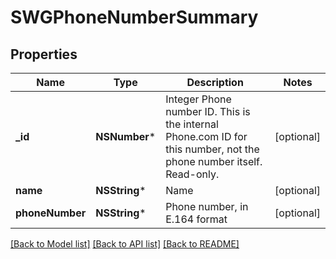 # SWGPhoneNumberSummary

## Properties
Name | Type | Description | Notes
------------ | ------------- | ------------- | -------------
**_id** | **NSNumber*** | Integer Phone number ID. This is the internal Phone.com ID for this number, not the phone number itself. Read-only. | [optional] 
**name** | **NSString*** | Name | [optional] 
**phoneNumber** | **NSString*** | Phone number, in E.164 format | [optional] 

[[Back to Model list]](../README.md#documentation-for-models) [[Back to API list]](../README.md#documentation-for-api-endpoints) [[Back to README]](../README.md)


